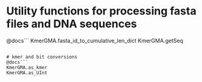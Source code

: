 # Utility functions for processing fasta files and DNA sequences
@docs```
KmerGMA.fasta_id_to_cumulative_len_dict
KmerGMA.getSeq
```

# kmer and bit conversions
@docs```
KmerGMA.as_kmer
KmerGMA.as_UInt
```